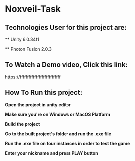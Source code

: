 # Noxveil-Task

## Technologies User for this project are:
** Unity 6.0.34f1

** Photon Fusion 2.0.3



## To Watch a Demo video, Click this link:
https://ffffffffffffffffffffffffffff


## How To Run this project:
**Open the project in unity editor**

**Make sure you're on Windows or MacOS Platform**

**Build the project**

**Go to the built project's folder and run the .exe file**

**Run the .exe file on four instances in order to test the game**

**Enter your nickname and press PLAY button**


